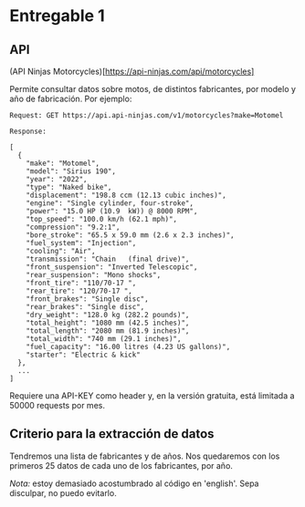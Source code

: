 # Entregable 1

## API

(API Ninjas Motorcycles)[https://api-ninjas.com/api/motorcycles]

Permite consultar datos sobre motos, de distintos fabricantes, por modelo
y año de fabricación. Por ejemplo:

```
Request: GET https://api.api-ninjas.com/v1/motorcycles?make=Motomel

Response:

[
  {
    "make": "Motomel",
    "model": "Sirius 190",
    "year": "2022",
    "type": "Naked bike",
    "displacement": "198.8 ccm (12.13 cubic inches)",
    "engine": "Single cylinder, four-stroke",
    "power": "15.0 HP (10.9  kW)) @ 8000 RPM",
    "top_speed": "100.0 km/h (62.1 mph)",
    "compression": "9.2:1",
    "bore_stroke": "65.5 x 59.0 mm (2.6 x 2.3 inches)",
    "fuel_system": "Injection",
    "cooling": "Air",
    "transmission": "Chain   (final drive)",
    "front_suspension": "Inverted Telescopic",
    "rear_suspension": "Mono shocks",
    "front_tire": "110/70-17 ",
    "rear_tire": "120/70-17 ",
    "front_brakes": "Single disc",
    "rear_brakes": "Single disc",
    "dry_weight": "128.0 kg (282.2 pounds)",
    "total_height": "1080 mm (42.5 inches)",
    "total_length": "2080 mm (81.9 inches)",
    "total_width": "740 mm (29.1 inches)",
    "fuel_capacity": "16.00 litres (4.23 US gallons)",
    "starter": "Electric & kick"
  },
  ...
]

```

Requiere una API-KEY como header y, en la versión gratuita, está limitada a
50000 requests por mes.

## Criterio para la extracción de datos

Tendremos una lista de fabricantes y de años. Nos quedaremos con los
primeros 25 datos de cada uno de los fabricantes, por año.

_Nota:_ estoy demasiado acostumbrado al código en 'english'. Sepa disculpar, no
puedo evitarlo.
